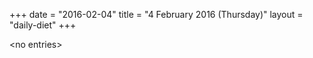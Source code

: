 +++
date = "2016-02-04"
title = "4 February 2016 (Thursday)"
layout = "daily-diet"
+++

\<no entries\>